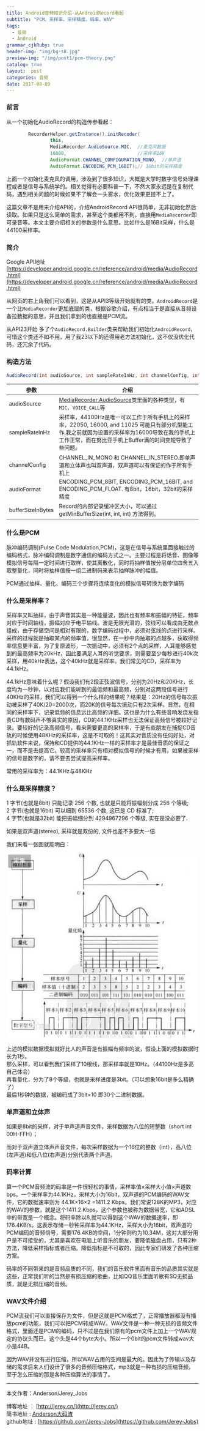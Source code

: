 ```yaml
---
title: Android音频知识介绍-从AndroidRecord看起
subtitle: "PCM、采样率、采样精度、码率、WAV"
tags:
  - 音频
  - Android
grammar_cjkRuby: true
header-img: "img/bg-s8.jpg"
preview-img: "/img/post1/pcm-theory.png"
catalog: true
layout:  post
categories: 音频
date: 2017-08-09
---
```


### 前言
从一个初始化AudioRecord的构造传参看起：

``` java
        RecorderHelper.getInstance().initRecoder(
                this,
                MediaRecorder.AudioSource.MIC,  //麦克风数据
                16000,                          //采样率16k
                AudioFormat.CHANNEL_CONFIGURATION_MONO,  //单声道
                AudioFormat.ENCODING_PCM_16BIT);// 16bit的采样精度
```
上面一个初始化麦克风的调用，涉及到了很多知识，大概是大学时数字信号处理课程或者是信号与系统学的。相关觉得有必要科普一下，不然大家永远是在复制代码，遇到相关问题的时候如果不了解会一头雾水，优化效果更提不上了。

这篇文章不是用来介绍API的，介绍AndroidRecord API很简单，无非初始化然后读取。如果只是这么简单的需求，甚至这个类都用不到，直接用`MediaRecorder`即可录音等。本文主要介绍相关的参数是什么意思。比如什么是16Bit采样，什么是44100采样率。

### 简介
Google API地址
[https://developer.android.google.cn/reference/android/media/AudioRecord.html](https://developer.android.google.cn/reference/android/media/AudioRecord.html)

从网页的右上角我们可以看到，这是从API3等级开始就有的类。`AndroidRecord`是一个比`MediaRecorder`更加底层的类，根据谷歌介绍，有点相当于是直接从音频设备拉数据的意思，并且我们拿到的也直接是PCM流。

从API23开始 多了个`AudioRecord.Builder`类来帮助我们初始化`AndroidRecord`，可惜这个类还不如不用，用了我23以下的还得用老方法初始化，这不仅没优化代码，还冗余了代码。

### 构造方法
``` java
AudioRecord(int audioSource, int sampleRateInHz, int channelConfig, int audioFormat, int bufferSizeInBytes)
```

参数 | 介绍
--- | ---
audioSource | [MediaRecorder.AudioSource](https://developer.android.google.cn/reference/android/media/MediaRecorder.AudioSource.html#CAMCORDER)类里面的各种类型，有`MIC`、`VOICE_CALL`等
sampleRateInHz | 采样率，44100Hz是唯一可以工作于所有手机上的采样率，22050, 16000, and 11025 可能只有部分机型能工作,我之前就因为设置的采样率为16000导致在我的手机上工作正常，而在努比亚手机上Buffer满的时间变短导致了些问题。
channelConfig |  CHANNEL_IN_MONO 和 CHANNEL_IN_STEREO.即单声道和立体声也叫双声道，双声道可以有保证的作于所有手机上
audioFormat | ENCODING_PCM_8BIT, ENCODING_PCM_16BIT, and ENCODING_PCM_FLOAT. 有8bit，16bit，32bit的采样精度
bufferSizeInBytes | Record的内部记录缓冲区大小，可以通过getMinBufferSize(int, int, int) 方法得到。

### 什么是PCM
脉冲编码调制(Pulse Code Modulation,PCM)，这是在信号与系统里面接触过的编码格式，脉冲编码调制是数字通信的编码方式之一。主要过程是将话音、图像等模拟信号每隔一定时间进行取样，使其离散化，同时将抽样值按分层单位四舍五入取整量化，同时将抽样值按一组二进制码来表示抽样脉冲的幅值。

PCM通过抽样、量化、编码三个步骤将连续变化的模拟信号转换为数字编码<br>

### 什么是采样率？
 采样率又叫抽样，由于声音其实是一种能量波，因此也有频率和振幅的特征，频率对应于时间轴线，振幅对应于电平轴线。波是无限光滑的，弦线可以看成由无数点组成，由于存储空间是相对有限的，数字编码过程中，必须对弦线的点进行采样。采样的过程就是抽取某点的频率值，很显然，在一秒中内抽取的点越多，获取得频率信息更丰富，为了复原波形，一次振动中，必须有2个点的采样，人耳能够感觉到的最高频率为20kHz，因此要满足人耳的听觉要求，则需要至少每秒进行40k次采样，用40kHz表达，这个40kHz就是采样率。我们常见的CD，采样率为44.1kHz。

 44.1kHz意味着什么呢？假设我们有2段正弦波信号，分别为20Hz和20KHz，长度均为一秒钟，以对应我们能听到的最低频和最高频，分别对这两段信号进行 40KHz的采样，我们可以得到一个什么样的结果呢？结果是：20Hz的信号每次振动被采样了40K/20=2000次，而20K的信号每次振动只有2次采样。显然，在相同的采样率下，记录低频的信息远比高频的详细。这也是为什么有些音响发烧友指责CD有数码声不够真实的原因，CD的44.1KHz采样也无法保证高频信号被较好记录。要较好的记录高频信号，看来需要更高的采样率，于是有些朋友在捕捉CD音轨的时候使用48KHz的采样率，这是不可取的！这其实对音质没有任何好处，对抓轨软件来说，保持和CD提供的44.1KHz一样的采样率才是最佳音质的保证之一，而不是去提高它。较高的采样率只有相对模拟信号的时候才有用，如果被采样的信号是数字的，请不要去尝试提高采样率。

 常用的采样率为：44.1KHz与48KHz

### 什么是采样精度？

1 字节(也就是8bit) 只能记录 256 个数, 也就是只能将振幅划分成 256 个等级;<br>
2 字节(也就是16bit) 可以细到 65536 个数, 这已是 CD 标准了;<br>
4 字节(也就是32bit) 能把振幅细分到 4294967296 个等级, 实在是没必要了.

如果是双声道(stereo), 采样就是双份的, 文件也差不多要大一倍.

我们来看一张图就能明白：

![](/img/post1/pcm-theory.png)

上述的模拟数据模拟就好比人的声音是有振幅有频率的波，假设上面的模拟数据时长为1秒。<br>
那么采样，可以看到我们采样了10根线，那采样率就是10Hz。（44100Hz是多高自己体会）<br>
再看量化，分为了8个等级，也就是采样进度是3bit。（可以想象16bit是多么精确了）<br>
最后1秒钟的数据，被编码成了3bit×10 即30个二进制数据。

### 单声道和立体声
如果是8bit的采样，对于单声道声音文件，采样数据为八位的短整数（short int 00H-FFH）；

而对于双声道立体声声音文件，每次采样数据为一个16位的整数（int），高八位(左声道)和低八位(右声道)分别代表两个声道。

### 码率计算

算一个PCM音频流的码率是一件很轻松的事情，采样率值×采样大小值×声道数bps。一个采样率为44.1KHz，采样大小为16bit，双声道的PCM编码的WAV文件，它的数据速率则为 44.1K×16×2 =1411.2 Kbps。我们常说128K的MP3，对应的WAV的参数，就是这个1411.2 Kbps，这个参数也被称为数据带宽，它和ADSL中的带宽是一个概念。将码率除以8,就可以得到这个WAV的数据速率，即176.4KB/s。这表示存储一秒钟采样率为44.1KHz，采样大小为16bit，双声道的PCM编码的音频信号，需要176.4KB的空间，1分钟则约为10.34M，这对大部分用户是不可接受的，尤其是喜欢在电脑上听音乐的朋友，要降低磁盘占用，只有2种方法，降低采样指标或者压缩。降低指标是不可取的，因此专家们研发了各种压缩方案。

码率的不同带来的是音频品质的不同，我们的音乐软件里面有音乐的品质其实就是这些，正常我们听的当然是有损压缩的歌曲，比如QQ音乐里面听歌有SQ无损品质，就是无损压缩的音频。

### WAV文件介绍

PCM流我们可以直接保存为文件，但是这就是PCM格式了，正常播放器都没有播放pcm的功能，我们可以把PCM转成WAV。WAV文件是一种一种无损的音频文件格式，里面还是PCM的编码，只不过是在我们原有的pcm文件上加上一个WAV规定的协议头而已。这个头是44个byte大小。所以一个0bit的pcm文件转成wav大小是44B。

因为WAV并没有进行压缩，所以WAV占用的空间是最大的。因此为了传输以及存储的需求后来人们设计了很多的音频压缩格式，mp3就是一种有损的压缩音频，至于怎么压缩的那是各种压缩算法的事情了。


----------
本文作者：Anderson/Jerey_Jobs

博客地址   ： [http://jerey.cn/](http://jerey.cn/)<br>
简书地址   :  [Anderson大码渣](http://www.jianshu.com/users/016a5ba708a0/latest_articles)<br>
github地址 :  [https://github.com/Jerey-Jobs](https://github.com/Jerey-Jobs)

